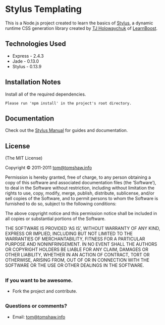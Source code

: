 # Stylus Templating

This is a Node.js project created to learn the basics of [Stylus](https://github.com/learnboost/stylus/), a dynamic runtime CSS generation library created by [TJ Holowaychuk](http://tjholowaychuk.com) of [LearnBoost](https://www.learnboost.com/). 

## Technologies Used
 - Express - 2.4.3
 - Jade - 0.13.0
 - Stylus - 0.13.9

## Installation Notes 
Install all of the required dependencies.

	Please run 'npm install' in the project's root directory.

## Documentation

Check out the [Stylus Manual](https://github.com/learnboost/stylus/) for guides and documentation.

## License

(The MIT License)

Copyright © 2011-2011 [tom@tomshaw.info](mailto:tom@tomshaw.info) 

Permission is hereby granted, free of charge, to any person obtaining a copy of this software and associated documentation files (the ‘Software’), to deal in the Software without restriction, including without limitation the rights to use, copy, modify, merge, publish, distribute, sublicense, and/or sell copies of the Software, and to permit persons to whom the Software is furnished to do so, subject to the following conditions:

The above copyright notice and this permission notice shall be included in all copies or substantial portions of the Software.

THE SOFTWARE IS PROVIDED ‘AS IS’, WITHOUT WARRANTY OF ANY KIND, EXPRESS OR IMPLIED, INCLUDING BUT NOT LIMITED TO THE WARRANTIES OF MERCHANTABILITY, FITNESS FOR A PARTICULAR PURPOSE AND NONINFRINGEMENT. IN NO EVENT SHALL THE AUTHORS OR COPYRIGHT HOLDERS BE LIABLE FOR ANY CLAIM, DAMAGES OR OTHER LIABILITY, WHETHER IN AN ACTION OF CONTRACT, TORT OR OTHERWISE, ARISING FROM, OUT OF OR IN CONNECTION WITH THE SOFTWARE OR THE USE OR OTHER DEALINGS IN THE SOFTWARE.

##

### If you want to be awesome.
- Fork the project and contribute.

##

### Questions or comments?

- Email: [tom@tomshaw.info](mailto:tom@tomshaw.info) 
